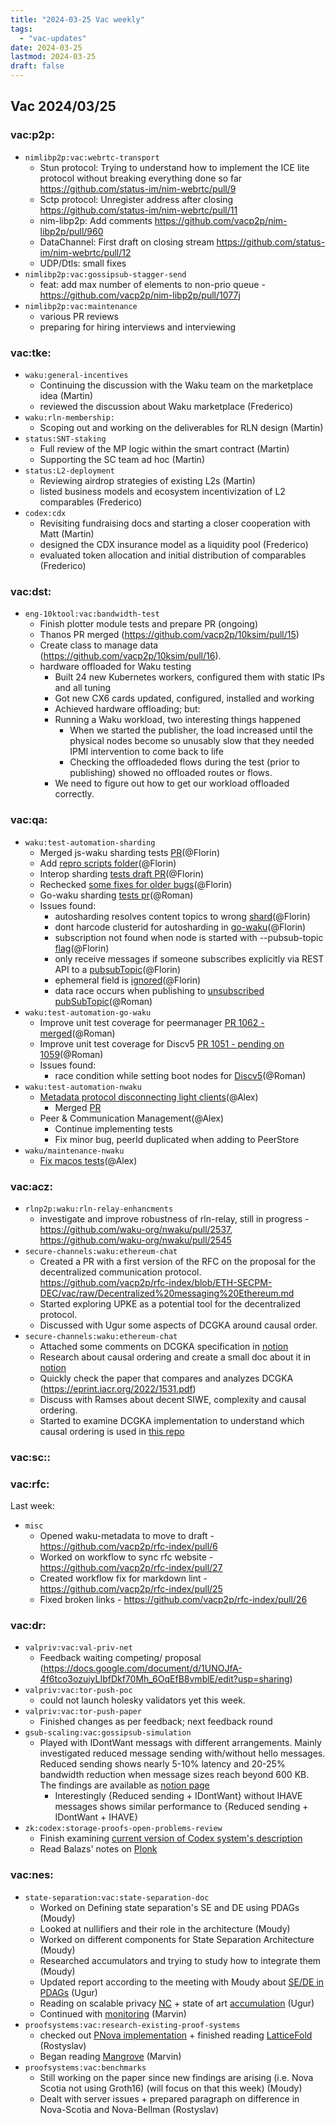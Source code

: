 ```yaml
---
title: "2024-03-25 Vac weekly"
tags:
  - "vac-updates"
date: 2024-03-25
lastmod: 2024-03-25
draft: false
---
```


## Vac 2024/03/25

### vac:p2p:
- `nimlibp2p:vac:webrtc-transport`
  - Stun protocol: Trying to understand how to implement the ICE lite protocol without breaking everything done so far https://github.com/status-im/nim-webrtc/pull/9
  - Sctp protocol: Unregister address after closing https://github.com/status-im/nim-webrtc/pull/11
  - nim-libp2p: Add comments https://github.com/vacp2p/nim-libp2p/pull/960
  - DataChannel: First draft on closing stream https://github.com/status-im/nim-webrtc/pull/12
  - UDP/Dtls: small fixes
- `nimlibp2p:vac:gossipsub-stagger-send`
    - feat: add max number of elements to non-prio queue - https://github.com/vacp2p/nim-libp2p/pull/1077j
- `nimlibp2p:vac:maintenance`
  - various PR reviews
  - preparing for hiring interviews and interviewing

### vac:tke:
- `waku:general-incentives`
  - Continuing the discussion with the Waku team on the marketplace idea (Martin)
  - reviewed the discussion about Waku marketplace (Frederico)
- `waku:rln-membership:`
  - Scoping out and working on the deliverables for RLN design (Martin)
- `status:SNT-staking` 
  - Full review of the MP logic within the smart contract (Martin)
  - Supporting the SC team ad hoc (Martin)
- `status:L2-deployment`
  - Reviewing airdrop strategies of existing L2s (Martin)
  - listed business models and ecosystem incentivization of L2 comparables (Frederico)
- `codex:cdx`
  - Revisiting fundraising docs and starting a closer cooperation with Matt (Martin)
  - designed the CDX insurance model as a liquidity pool (Frederico)
  - evaluated token allocation and initial distribution of comparables (Frederico)

### vac:dst:
- `eng-10ktool:vac:bandwidth-test`
    - Finish plotter module tests and prepare PR (ongoing)
    - Thanos PR merged (https://github.com/vacp2p/10ksim/pull/15)
    - Create class to manage data (https://github.com/vacp2p/10ksim/pull/16).
    - hardware offloaded for Waku testing
        - Built 24 new Kubernetes workers, configured them with static IPs and all tuning
        - Got new CX6 cards updated, configured, installed and working
        - Achieved hardware offloading; but:
        - Running a Waku workload, two interesting things happened
            - When we started the publisher, the load increased until the physical nodes become so unusably slow that they needed IPMI intervention to come back to life
            - Checking the offloadeded flows during the test (prior to publishing) showed no offloaded routes or flows.
        - We need to figure out how to get our workload offloaded correctly.

### vac:qa:
- `waku:test-automation-sharding`
	- Merged js-waku sharding tests [PR](https://github.com/waku-org/js-waku/pull/1883)(@Florin)
	- Add [repro scripts folder](https://github.com/waku-org/waku-interop-tests/pull/23)(@Florin)
	- Interop sharding [tests draft PR](https://github.com/waku-org/waku-interop-tests/pull/24)(@Florin)
	- Rechecked [some fixes for older bugs](https://github.com/waku-org/waku-interop-tests/pull/26)(@Florin)
	- Go-waku sharding [tests pr](https://github.com/waku-org/go-waku/pull/1060)(@Roman)
	- Issues found:
		- autosharding resolves content topics to wrong [shard](https://github.com/waku-org/nwaku/issues/2538)(@Florin)
		- dont harcode clusterid for autosharding in [go-waku](https://github.com/waku-org/go-waku/issues/1061)(@Florin)
		- subscription not found when node is started with --pubsub-topic [flag](https://github.com/waku-org/go-waku/issues/1064)(@Florin)
		- only receive messages if someone subscribes explicitly via REST API to a [pubsubTopic](https://github.com/waku-org/nwaku/issues/2546)(@Florin)
		- ephemeral field is [ignored](https://github.com/waku-org/go-waku/issues/1068)(@Florin)
	    - data race occurs when publishing to [unsubscribed pubSubTopic](https://github.com/waku-org/go-waku/issues/1070)(@Roman)
- `waku:test-automation-go-waku`
    - Improve unit test coverage for peermanager [PR 1062 - merged](https://github.com/waku-org/go-waku/pull/1062)(@Roman)
    - Improve unit test coverage for Discv5 [PR 1051 - pending on 1059](https://github.com/waku-org/go-waku/pull/1051)(@Roman)
	- Issues found:
		- race condition while setting boot nodes for [Discv5](https://github.com/waku-org/go-waku/issues/1059)(@Roman)
- `waku:test-automation-nwaku`
    - [Metadata protocol disconnecting light clients](https://github.com/waku-org/nwaku/issues/2491)(@Alex)
        - Merged [PR](https://github.com/waku-org/nwaku/pull/2533)
    - Peer & Communication Management(@Alex)
        - Continue implementing tests
        - Fix minor bug, peerId duplicated when adding to PeerStore
- `waku/maintenance-nwaku`
    - [Fix macos tests](https://github.com/waku-org/nwaku/pull/2539)(@Alex)

### vac:acz:
- `rlnp2p:waku:rln-relay-enhancments`
    - investigate and improve robustness of rln-relay, still in progress - https://github.com/waku-org/nwaku/pull/2537, https://github.com/waku-org/nwaku/pull/2545
- `secure-channels:waku:ethereum-chat`
    - Created a PR with a first version of the RFC on the proposal for the decentralized communication protocol.
    https://github.com/vacp2p/rfc-index/blob/ETH-SECPM-DEC/vac/raw/Decentralized%20messaging%20Ethereum.md
    - Started exploring UPKE as a potential tool for the decentralized protocol.
    - Discussed with Ugur some aspects of DCGKA around causal order.
- `secure-channels:waku:ethereum-chat`
	- Attached some comments on DCGKA specification in [notion](https://www.notion.so/DCGKA-Specification-5a0b67a3ce674ae3a5220b560015cd2c?pvs=4)
	- Research about causal ordering and create a small doc about it in [notion](https://www.notion.so/Applied-Cryptography-ZK-870520f131954b90b1837ec4749f890f?pvs=4#b9849886e7f947d5be4b087f44e2ce41)
	- Quickly check the paper that compares and analyzes DCGKA (https://eprint.iacr.org/2022/1531.pdf) 
	- Discuss with Ramses about decent SIWE, complexity and causal ordering. 
	- Started to examine DCGKA implementation to understand which causal ordering is used in [this repo](https://github.com/trvedata/key-agreement)

### vac:sc::

### vac:rfc:
Last week:
- `misc`
    - Opened waku-metadata to move to draft - https://github.com/vacp2p/rfc-index/pull/6
    - Worked on workflow to sync rfc website - https://github.com/vacp2p/rfc-index/pull/27
    - Created workflow fix for markdown lint - https://github.com/vacp2p/rfc-index/pull/25
    - Fixed broken links - https://github.com/vacp2p/rfc-index/pull/26

### vac:dr:
- `valpriv:vac:val-priv-net`
  - Feedback waiting competing/ proposal (https://docs.google.com/document/d/1UNOJfA-4f6tco3ozuiyLIbfDkf70Mh_6OqEfB8vmblE/edit?usp=sharing)
- `valpriv:vac:tor-push-poc`
  - could not launch holesky validators yet this week.
- `valpriv:vac:tor-push-paper`
  - Finished changes as per feedback; next feedback round
- `gsub-scaling:vac:gossipsub-simulation`
  - Played with IDontWant messags with different arrangements. Mainly investigated reduced message sending with/without hello messages.
    Reduced sending shows nearly 5-10% latency and 20-25% bandwidth reduction when message sizes reach beyond 600 KB.
    The findings are available as [notion page](https://www.notion.so/Limited-Forwarding-Can-Reduce-Latency-for-Large-Messages-a1d7797313694f0c856b0330bec77ae0#70563bd453944337b92e87674d5e2055)  
	- Interestingly {Reduced sending + IDontWant} without IHAVE messages shows similar performance to {Reduced sending + IDontWant + IHAVE}
- `zk:codex:storage-proofs-open-problems-review`
    - Finish examining [current version of Codex system's description](https://github.com/codex-storage/codex-storage-proofs-circuits)
    - Read Balazs' notes on [Plonk](https://github.com/codex-storage/zk-research-artifacts/blob/master/notes/plonk/plonk-notes.pdf)

### vac:nes:
- `state-separation:vac:state-separation-doc`
  - Worked on Defining state separation's SE and DE using PDAGs (Moudy)
  - Looked at nullifiers and their role in the architecture (Moudy)
  - Worked on different components for State Separation Architecture (Moudy)
  - Researched accumulators and trying to study how to integrate them (Moudy)
  - Updated report according to the meeting with Moudy about [SE/DE in PDAGs](https://www.notion.so/Nescience-cd358fe429b14fa2ab38ca42835a8451?pvs=4#4a32272ca966467d8cd46833bedaafd0) (Ugur)
  - Reading on scalable privacy [NC](https://neptune.cash/whitepaper/) + state of art [accumulation](https://eprint.iacr.org/2024/474) (Ugur)
  - Continued with [monitoring](https://www.notion.so/Nescience-cd358fe429b14fa2ab38ca42835a8451?pvs=4#26df10f045fb4c6683cbce362095a303) (Marvin)
- `proofsystems:vac:research-existing-proof-systems`
  - checked out [PNova implementation](https://github.com/PayneJoe/PNova) + finished reading [LatticeFold](https://eprint.iacr.org/2024/257.pdf) (Rostyslav)
  - Began reading [Mangrove](https://eprint.iacr.org/2024/416) (Marvin)
- `proofsystems:vac:benchmarks`
  - Still working on the paper since new findings are arising (i.e. Nova Scotia not using Groth16) (will focus on that this week) (Moudy)
  - Dealt with server issues + prepared paragraph on difference in Nova-Scotia and Nova-Bellman (Rostyslav)

